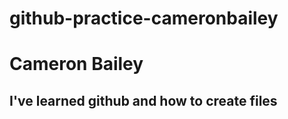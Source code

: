 # github-practice-cameronbailey
<h1>Cameron Bailey</h1>
<h2>I've learned github and how to create files</h2>
